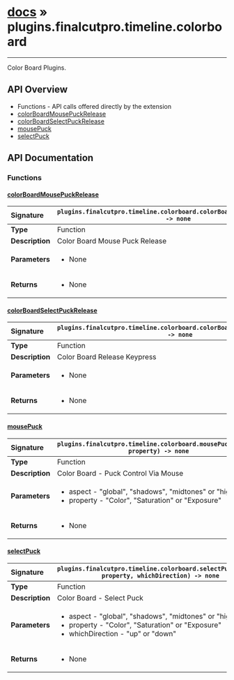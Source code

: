 # [docs](index.md) » plugins.finalcutpro.timeline.colorboard
---

Color Board Plugins.

## API Overview
* Functions - API calls offered directly by the extension
 * [colorBoardMousePuckRelease](#colorboardmousepuckrelease)
 * [colorBoardSelectPuckRelease](#colorboardselectpuckrelease)
 * [mousePuck](#mousepuck)
 * [selectPuck](#selectpuck)

## API Documentation

### Functions

#### [colorBoardMousePuckRelease](#colorboardmousepuckrelease)
| <span style="float: left;">**Signature**</span> | <span style="float: left;">`plugins.finalcutpro.timeline.colorboard.colorBoardMousePuckRelease() -> none` </span>                                                          |
| -----------------------------------------------------|---------------------------------------------------------------------------------------------------------|
| **Type**                                             | Function                                                                                         |
| **Description**                                      | Color Board Mouse Puck Release                                                                                         |
| **Parameters**                                       | <ul><li>None</li></ul> |
| **Returns**                                          | <ul><li>None</li></ul>          |

#### [colorBoardSelectPuckRelease](#colorboardselectpuckrelease)
| <span style="float: left;">**Signature**</span> | <span style="float: left;">`plugins.finalcutpro.timeline.colorboard.colorBoardSelectPuckRelease() -> none` </span>                                                          |
| -----------------------------------------------------|---------------------------------------------------------------------------------------------------------|
| **Type**                                             | Function                                                                                         |
| **Description**                                      | Color Board Release Keypress                                                                                         |
| **Parameters**                                       | <ul><li>None</li></ul> |
| **Returns**                                          | <ul><li>None</li></ul>          |

#### [mousePuck](#mousepuck)
| <span style="float: left;">**Signature**</span> | <span style="float: left;">`plugins.finalcutpro.timeline.colorboard.mousePuck(aspect, property) -> none` </span>                                                          |
| -----------------------------------------------------|---------------------------------------------------------------------------------------------------------|
| **Type**                                             | Function                                                                                         |
| **Description**                                      | Color Board - Puck Control Via Mouse                                                                                         |
| **Parameters**                                       | <ul><li>aspect - "global", "shadows", "midtones" or "highlights"</li><li>property - "Color", "Saturation" or "Exposure"</li></ul> |
| **Returns**                                          | <ul><li>None</li></ul>          |

#### [selectPuck](#selectpuck)
| <span style="float: left;">**Signature**</span> | <span style="float: left;">`plugins.finalcutpro.timeline.colorboard.selectPuck(aspect, property, whichDirection) -> none` </span>                                                          |
| -----------------------------------------------------|---------------------------------------------------------------------------------------------------------|
| **Type**                                             | Function                                                                                         |
| **Description**                                      | Color Board - Select Puck                                                                                         |
| **Parameters**                                       | <ul><li>aspect - "global", "shadows", "midtones" or "highlights"</li><li>property - "Color", "Saturation" or "Exposure"</li><li>whichDirection - "up" or "down"</li></ul> |
| **Returns**                                          | <ul><li>None</li></ul>          |

